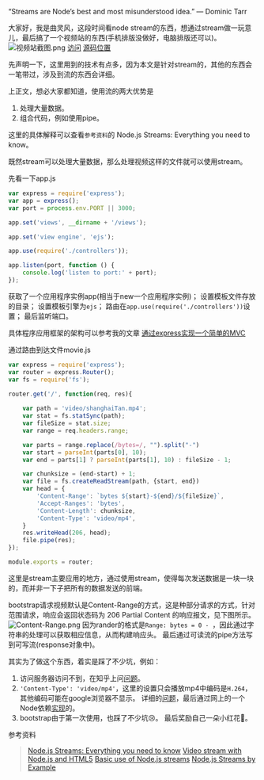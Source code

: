 “Streams are Node’s best and most misunderstood idea.”
— Dominic Tarr

大家好，我是曲灵风，这段时间看node stream的东西，想通过stream做一玩意儿，最后搞了一个视频站的东西(手机排版没做好，电脑排版还可以)。
![视频站截图.png](http://upload-images.jianshu.io/upload_images/5648502-50e86acfaa73f30d.png?imageMogr2/auto-orient/strip%7CimageView2/2/w/1240)
[访问](http://106.15.231.221:9000/)
[源码位置](https://github.com/WenNingZhang/video_stream)

先声明一下，这里用到的技术有点多，因为本文是针对stream的，其他的东西会一笔带过，涉及到流的东西会详细。

上正文，想必大家都知道，使用流的两大优势是
1. 处理大量数据。
2. 组合代码，例如使用pipe。

这里的具体解释可以查看`参考资料`的 Node.js Streams: Everything you need to know。

既然stream可以处理大量数据，那么处理视频这样的文件就可以使用stream。

先看一下app.js
```js
var express = require('express');
var app = express();
var port = process.env.PORT || 3000;

app.set('views', __dirname + '/views');

app.set('view engine', 'ejs');

app.use(require('./controllers'));

app.listen(port, function () {
	console.log('listen to port:' + port);
});
```
获取了一个应用程序实例app(相当于new一个应用程序实例)；
设置模板文件存放的目录；
设置模板引擎为`ejs`；
路由在`app.use(require('./controllers'))`设置；
最后监听端口。

具体程序应用框架的架构可以参考我的文章
 [通过express实现一个简单的MVC](http://www.jianshu.com/p/418355c316dc)

通过路由到达文件movie.js
```js
var express = require('express');
var router = express.Router();
var fs = require('fs');

router.get('/', function(req, res){
	
	var path = 'video/shanghaiTan.mp4';
	var stat = fs.statSync(path);
	var fileSize = stat.size;
	var range = req.headers.range;

	var parts = range.replace(/bytes=/, "").split("-")
	var start = parseInt(parts[0], 10);
	var end = parts[1] ? parseInt(parts[1], 10) : fileSize - 1;

	var chunksize = (end-start) + 1;
	var file = fs.createReadStream(path, {start, end})
	var head = {
		'Content-Range': `bytes ${start}-${end}/${fileSize}`,
		'Accept-Ranges': 'bytes',
		'Content-Length': chunksize,
		'Content-Type': 'video/mp4',
	}
	res.writeHead(206, head);
	file.pipe(res);
});

module.exports = router;
```
这里是stream主要应用的地方，通过使用stream，使得每次发送数据是一块一块的，而并非一下子把所有的数据发送的前端。

bootstrap请求视频默认是Content-Range的方式，这是种部分请求的方式，针对范围请求，响应会返回状态码为 206 Partial Content 的响应报文，见下图所示。
![Content-Range.png](http://upload-images.jianshu.io/upload_images/5648502-41b0d739e530b998.png?imageMogr2/auto-orient/strip%7CimageView2/2/w/1240)
因为rander的格式是`Range: bytes = 0 - `，因此通过字符串的处理可以获取相应信息，从而构建响应头。
最后通过可读流的pipe方法写到可写流(response对象中)。





其实为了做这个东西，着实是踩了不少坑，例如：
1. 访问服务器访问不到，在知乎上问[问题](https://www.zhihu.com/question/64657512)。
2. `'Content-Type': 'video/mp4'`，这里的设置只会播放mp4中编码是`H.264`，其他编码可能在google浏览器不显示。
详细的[问题](http://blog.csdn.net/qq_16885135/article/details/54427532)，最后通过网上的一个Node依赖[实现](https://handbrake.fr/downloads.php)的。
3. bootstrap由于第一次使用，也踩了不少坑😢。
最后奖励自己一朵小红花🌹。

参考资料
>  [Node.js Streams: Everything you need to know](https://medium.freecodecamp.org/node-js-streams-everything-you-need-to-know-c9141306be93)
>  [Video stream with Node.js and HTML5](https://medium.com/@daspinola/video-stream-with-node-js-and-html5-320b3191a6b6)
> [Basic use of Node.js streams](http://codewinds.com/blog/2013-08-02-streams-basics.html#for_additional_reading)
> [Node.js Streams by Example](https://medium.com/@chris_neave/node-js-streams-by-example-9019398a258)





